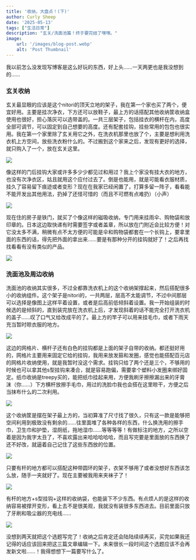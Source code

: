 ```yaml
---
title: '收纳，大盘点！(下)'
author: Curly Sheep
date: '2025-05-13'
tags: ["生活日常"]
description: "玄关/洗面池篇！终于要完结了嘿嘿。"
image:
    url: '/images/blog-post.webp'
    alt: 'Post Thumbnail'
---
```


<p class='foreword my-3'>我以前怎么没发现写博客是这么好玩的东西，好上头……一天两更也是我没想到的……</p>

<div class="divider mb-3 mx-auto"></div>

<h3 class='pl-4 border-l-4 mb-4 text-lg'>玄关收纳</h3>

玄关最显眼的应该是这个nitori的顶天立地的架子，我在第一个家也买了两个，便宜好用。主要是挂次净衣，下方还可以放鞋子，最上方的话搭配其他收纳筐收纳盒使用也很好，担心落灰可以选带盖的。一共三层架子，包括挂衣的横杆在内，高度全部可调节，可以固定到自己想要的高度。还有配套挂钩，挂些常用的包包也很实用。我在第一个家里除了玄关用它之外，在洗衣机那里也放了个，主要是想利用洗衣机上方空间，放些洗衣粉什么的。不过搬到这个家来之后，发现有更好的选择，就只购入了一个，放在玄关这里。

<img src="/images/post-2-36.jpg" role="presentation"  class='h-[300px] pl-4 mx-auto my-3' decoding="async">

像这样的门后挂钩大家或许多多少少都见过和用过？我上个家没有挂大衣的地方，也没有次净衣区，姑且就用这个应付过去了。倒是也能用，就是可能看衣服材质，挂久了容易留下痕迹或者变形？现在在我家已经闲置了，打算多留一阵子，看看能不能开发出其他用法，扔掉了还怪可惜的（而且不可燃有点难扔）（小声）

<img src="/images/post-2-25.jpg" role="presentation"  class='h-[300px] pl-4 mx-auto my-3' decoding="async">

现在住的房子是铁门，就买了个像这样的磁吸收纳，专门用来挂雨伞、购物袋和放印章的。日本这边取快递有时需要签字或者盖章，所以放在门附近会比较方便！对它没太多不满，稍微有点不太方便的可能是伞和购物袋都套在一个长钩上，要拿里面的东西的话，得先把外面的拿出来……要是有那种分开的挂钩就好了！之后再找找看看有没有类似的产品。

<img src="/images/post-2-24.jpg" role="presentation"  class='h-[300px] pl-4 mx-auto my-3' decoding="async">

<h3 class='pl-4 border-l-4 text-lg mb-4'>洗面池及周边收纳</h3>

洗面池的收纳其实很多，不过全都靠洗衣机上的这个收纳架撑起来，然后搭配很多小的收纳组件。这个架子是nitori的，一共两层，层高不太能调节，不过中间那层可以选择是像图上这样平着设置，或者是后高前低倾斜着设置。我一开始组装的时候选的是倾斜的，直到装完放在洗衣机上后，才发现斜着的话不能完全打开洗衣机的盖子……叹了口气又给改成平的了。最上方的竿子可以用来挂毛巾，或者下雨天充当暂时晾衣服的地方。

<img src="/images/post-2-38.jpeg" role="presentation" decoding="async" class='h-[300px] pl-4 mx-auto my-3'>

这边的网格片、横杆子还有白色的挂钩都是上面的架子自带的收纳。都还挺好用的，网格片主要用来固定它给的挂钩，我用来放发箍和发圈，感觉也能搭配百元店的网格片收纳使用，就是我暂时没这个需求。挂钩只给了两个还是三个，不够用的时候也可以拿其他s型挂钩来凑合，就是容易跑偏，需要拿个塑料小发圈来绑好固定。纸巾收纳是treepy买的，能把纸巾挂起来用，方便我刷牙擦擦漏出来的牙膏沫（你……）下方横杆放擦手毛巾，用过的洗脸巾我也会搭在这里晾干，方便之后当抹布什么的二次利用。

<img src="/images/post-2-55.jpg" role="presentation" decoding="async" class='h-[300px] pl-4 mx-auto my-3'>

这个收纳筐是摆在架子最上方的，当初算准了尺寸找了很久，只有这一款是能够把空间利用到极致没有剩余的……往里面堆了各种各样的东西，什么换洗用的擦手巾，卫生巾和护垫，湿厕纸，拖地湿巾……等等等等！有做标注的地方，之所以空着是因为我字太丑了，不喜欢露出来哈哈哈哈哈，而且写完要是里面放的东西换了还不好改，就逼着自己记住了这些东西放的位置。

<img src="/images/post-2-52.jpg" role="presentation" decoding="async" class='h-[300px] pl-4 mx-auto my-3'>

只要有杆的地方都可以搭配这种带圆环的架子，衣架不够用了或者没想好东西该怎么放，随手一夹就好了。现在主要被我用来夹袜子了！

<img src="/images/post-2-53.jpg" role="presentation"  class='h-[300px] pl-4 mx-auto my-3' decoding="async">

有杆的地方+s型挂钩+这样的收纳袋，也能装下不少东西。有点烦人的是这样的收纳容易被撑开变形，看上去不是很美观，我就没有装很多东西进去。目前里面只放了牙刷和吸尘器的充电线……

<img src="/images/post-2-54.jpg" role="presentation"  class='h-[300px] pl-4 mx-auto my-3' decoding="async">

<div class="divider my-3 mx-auto"></div>
<p class='foreword'>没想到两天就把这个选题写完了！收纳之后肯定还会陆陆续续再买，买完如果我还记得的话应该回来把这三篇文章编辑一下。未来很长一段时间这个选题应该不会再发新文啦……！我得想想下一篇要写什么了。</p>
